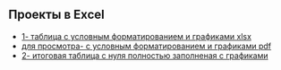 ## Проекты в Excel
- [1- таблица с условным форматированием и графиками xlsx](https://github.com/Liliyanr/OtherProjects/blob/main/6.%20Excel/Низамова_ЯП_УслФорм_диаграммы.xlsx)
- [для просмотра- с условным форматированием и графиками pdf](https://github.com/Liliyanr/OtherProjects/blob/main/6.%20Excel/Низамова_ЯП_УслФорм_диаграммы.pdf)
- [2- итоговая таблица с нуля полностью заполненая с графиками](https://github.com/Liliyanr/OtherProjects/blob/main/6.%20Excel/Низамова_ЯП_Итог.xlsx)
